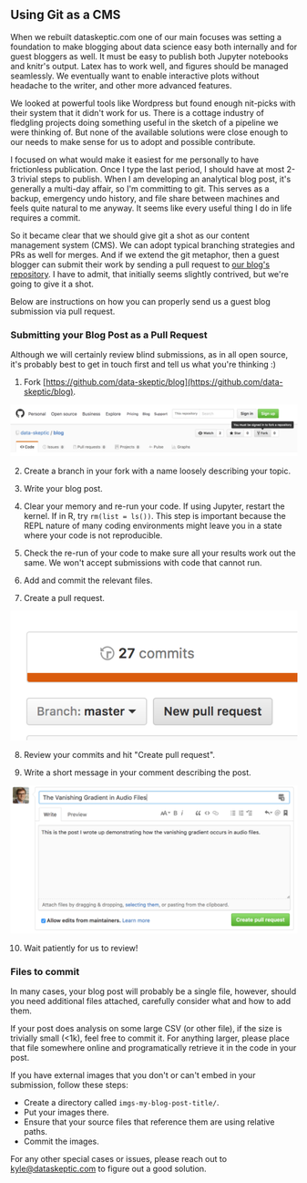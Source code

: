 ## Using Git as a CMS

When we rebuilt dataskeptic.com one of our main focuses was setting a foundation to make blogging about data science easy both internally and for guest bloggers as well.  It must be easy to publish both Jupyter notebooks and knitr's output.  Latex has to work well, and figures should be managed seamlessly.  We eventually want to enable interactive plots without headache to the writer, and other more advanced features.

We looked at powerful tools like Wordpress but found enough nit-picks with their system that it didn't work for us.  There is a cottage industry of fledgling projects doing something useful in the sketch of a pipeline we were thinking of.  But none of the available solutions were close enough to our needs to make sense for us to adopt and possible contribute.

I focused on what would make it easiest for me personally to have frictionless publication.  Once I type the last period, I should have at most 2-3 trivial steps to publish.  When I am developing an analytical blog post, it's generally a multi-day affair, so I'm committing to git.  This serves as a backup, emergency undo history, and file share between machines and feels quite natural to me anyway.  It seems like every useful thing I do in life requires a commit.

So it became clear that we should give git a shot as our content management system (CMS).  We can adopt typical branching strategies and PRs as well for merges.  And if we extend the git metaphor, then a guest blogger can submit their work by sending a pull request to [our blog's repository](https://github.com/data-skeptic/blog).  I have to admit, that initially seems slightly contrived, but we're going to give it a shot.

Below are instructions on how you can properly send us a guest blog submission via pull request.

### Submitting your Blog Post as a Pull Request

Although we will certainly review blind submissions, as in all open source, it's probably best to get in touch first and tell us what you're thinking :)

1. Fork [https://github.com/data-skeptic/blog](https://github.com/data-skeptic/blog).

![fork blog repo](imgs-using-git-as-a-cms/fork-blog-repo.png)

2. Create a branch in your fork with a name loosely describing your topic.

3. Write your blog post.

4. Clear your memory and re-run your code.  If using Jupyter, restart the kernel.  If in R, try `rm(list = ls())`.  This step is important because the REPL nature of many coding environments might leave you in a state where your code is not reproducible.

5. Check the re-run of your code to make sure all your results work out the same.  We won't accept submissions with code that cannot run.

6. Add and commit the relevant files.

7. Create a pull request.

![new pull request](imgs-using-git-as-a-cms/new-pull-request.png)

8. Review your commits and hit "Create pull request".

9. Write a short message in your comment describing the post.

![pull comment](imgs-using-git-as-a-cms/pull-comment.png)

10. Wait patiently for us to review!

### Files to commit

In many cases, your blog post will probably be a single file, however, should you need additional files attached, carefully consider what and how to add them.

If your post does analysis on some large CSV (or other file), if the size is trivially small (<1k), feel free to commit it.  For anything larger, please place that file somewhere online and programatically retrieve it in the code in your post.

If you have external images that you don't or can't embed in your submission, follow these steps:

* Create a directory called `imgs-my-blog-post-title/`.
* Put your images there.
* Ensure that your source files that reference them are using relative paths.
* Commit the images.

For any other special cases or issues, please reach out to kyle@dataskeptic.com to figure out a good solution.